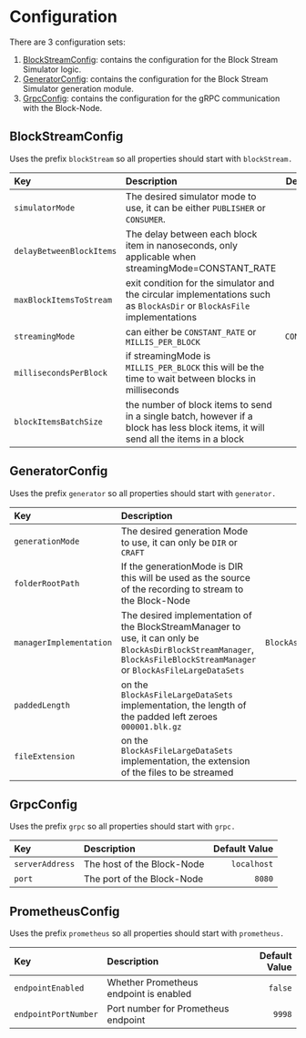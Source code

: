 # Configuration

There are 3 configuration sets:
1. [BlockStreamConfig](#blockstreamconfig): contains the configuration for the Block Stream Simulator logic.
1. [GeneratorConfig](#generatorconfig): contains the configuration for the Block Stream Simulator generation module.
1. [GrpcConfig](#grpcconfig): contains the configuration for the gRPC communication with the Block-Node.

## BlockStreamConfig

Uses the prefix `blockStream` so all properties should start with `blockStream.`

| Key | Description | Default Value |
|:---|:---|---:|
| `simulatorMode` | The desired simulator mode to use, it can be either `PUBLISHER` or `CONSUMER`. | `PUBLISHER` |
| `delayBetweenBlockItems` | The delay between each block item in nanoseconds, only applicable when streamingMode=CONSTANT_RATE | `1_500_000` |
| `maxBlockItemsToStream` | exit condition for the simulator and the circular implementations such as `BlockAsDir` or `BlockAsFile` implementations | `10_000` |
| `streamingMode` | can either be `CONSTANT_RATE` or `MILLIS_PER_BLOCK` | `CONSTANT_RATE` |
| `millisecondsPerBlock` | if streamingMode is `MILLIS_PER_BLOCK` this will be the time to wait between blocks in milliseconds | `1_000` |
| `blockItemsBatchSize` | the number of block items to send in a single batch, however if a block has less block items, it will send all the items in a block | `1_000` |

## GeneratorConfig

Uses the prefix `generator` so all properties should start with `generator.`

| Key | Description | Default Value |
|:---|:---|---:|
| `generationMode` | The desired generation Mode to use, it can only be `DIR` or `CRAFT` | `DIR` |
| `folderRootPath` | If the generationMode is DIR this will be used as the source of the recording to stream to the Block-Node                                                                 |                              `` |
| `managerImplementation` | The desired implementation of the BlockStreamManager to use, it can only be `BlockAsDirBlockStreamManager`, `BlockAsFileBlockStreamManager` or `BlockAsFileLargeDataSets` | `BlockAsFileBlockStreamManager` |
| `paddedLength` | on the `BlockAsFileLargeDataSets` implementation, the length of the padded left zeroes `000001.blk.gz`                                                                    |                              36 |
| `fileExtension` | on the `BlockAsFileLargeDataSets` implementation, the extension of the files to be streamed                                                                               |                       `.blk.gz` |

## GrpcConfig

Uses the prefix `grpc` so all properties should start with `grpc.`

| Key | Description | Default Value |
|:---|:---|---:|
| `serverAddress` | The host of the Block-Node | `localhost` |
| `port` | The port of the Block-Node | `8080` |

## PrometheusConfig

Uses the prefix `prometheus` so all properties should start with `prometheus.`

| Key | Description | Default Value |
|:---|:---|--------------:|
| `endpointEnabled` | Whether Prometheus endpoint is enabled |       `false` |
| `endpointPortNumber` | Port number for Prometheus endpoint |        `9998` |
